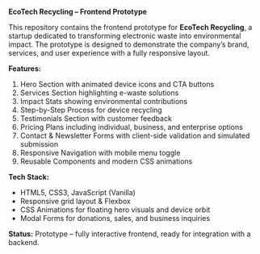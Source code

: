 **EcoTech Recycling – Frontend Prototype**

This repository contains the frontend prototype for **EcoTech Recycling**, a startup dedicated to transforming electronic waste into environmental impact. The prototype is designed to demonstrate the company’s brand, services, and user experience with a fully responsive layout.

**Features:**

1. Hero Section with animated device icons and CTA buttons
2. Services Section highlighting e-waste solutions
3. Impact Stats showing environmental contributions
4. Step-by-Step Process for device recycling
5. Testimonials Section with customer feedback
6. Pricing Plans including individual, business, and enterprise options
7. Contact & Newsletter Forms with client-side validation and simulated submission
8. Responsive Navigation with mobile menu toggle
9. Reusable Components and modern CSS animations

**Tech Stack:**

* HTML5, CSS3, JavaScript (Vanilla)
* Responsive grid layout & Flexbox
* CSS Animations for floating hero visuals and device orbit
* Modal Forms for donations, sales, and business inquiries

**Status:**
Prototype – fully interactive frontend, ready for integration with a backend.


